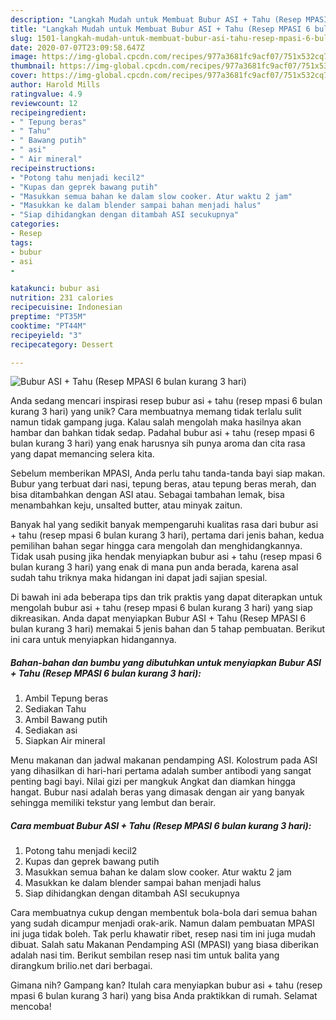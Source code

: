 ```yaml
---
description: "Langkah Mudah untuk Membuat Bubur ASI + Tahu (Resep MPASI 6 bulan kurang 3 hari) yang Enak Banget"
title: "Langkah Mudah untuk Membuat Bubur ASI + Tahu (Resep MPASI 6 bulan kurang 3 hari) yang Enak Banget"
slug: 1501-langkah-mudah-untuk-membuat-bubur-asi-tahu-resep-mpasi-6-bulan-kurang-3-hari-yang-enak-banget
date: 2020-07-07T23:09:58.647Z
image: https://img-global.cpcdn.com/recipes/977a3681fc9acf07/751x532cq70/bubur-asi-tahu-resep-mpasi-6-bulan-kurang-3-hari-foto-resep-utama.jpg
thumbnail: https://img-global.cpcdn.com/recipes/977a3681fc9acf07/751x532cq70/bubur-asi-tahu-resep-mpasi-6-bulan-kurang-3-hari-foto-resep-utama.jpg
cover: https://img-global.cpcdn.com/recipes/977a3681fc9acf07/751x532cq70/bubur-asi-tahu-resep-mpasi-6-bulan-kurang-3-hari-foto-resep-utama.jpg
author: Harold Mills
ratingvalue: 4.9
reviewcount: 12
recipeingredient:
- " Tepung beras"
- " Tahu"
- " Bawang putih"
- " asi"
- " Air mineral"
recipeinstructions:
- "Potong tahu menjadi kecil2"
- "Kupas dan geprek bawang putih"
- "Masukkan semua bahan ke dalam slow cooker. Atur waktu 2 jam"
- "Masukkan ke dalam blender sampai bahan menjadi halus"
- "Siap dihidangkan dengan ditambah ASI secukupnya"
categories:
- Resep
tags:
- bubur
- asi
- 

katakunci: bubur asi  
nutrition: 231 calories
recipecuisine: Indonesian
preptime: "PT35M"
cooktime: "PT44M"
recipeyield: "3"
recipecategory: Dessert

---
```



![Bubur ASI + Tahu (Resep MPASI 6 bulan kurang 3 hari)](https://img-global.cpcdn.com/recipes/977a3681fc9acf07/751x532cq70/bubur-asi-tahu-resep-mpasi-6-bulan-kurang-3-hari-foto-resep-utama.jpg)

Anda sedang mencari inspirasi resep bubur asi + tahu (resep mpasi 6 bulan kurang 3 hari) yang unik? Cara membuatnya memang tidak terlalu sulit namun tidak gampang juga. Kalau salah mengolah maka hasilnya akan hambar dan bahkan tidak sedap. Padahal bubur asi + tahu (resep mpasi 6 bulan kurang 3 hari) yang enak harusnya sih punya aroma dan cita rasa yang dapat memancing selera kita.

Sebelum memberikan MPASI, Anda perlu tahu tanda-tanda bayi siap makan. Bubur yang terbuat dari nasi, tepung beras, atau tepung beras merah, dan bisa ditambahkan dengan ASI atau. Sebagai tambahan lemak, bisa menambahkan keju, unsalted butter, atau minyak zaitun.

Banyak hal yang sedikit banyak mempengaruhi kualitas rasa dari bubur asi + tahu (resep mpasi 6 bulan kurang 3 hari), pertama dari jenis bahan, kedua pemilihan bahan segar hingga cara mengolah dan menghidangkannya. Tidak usah pusing jika hendak menyiapkan bubur asi + tahu (resep mpasi 6 bulan kurang 3 hari) yang enak di mana pun anda berada, karena asal sudah tahu triknya maka hidangan ini dapat jadi sajian spesial.


Di bawah ini ada beberapa tips dan trik praktis yang dapat diterapkan untuk mengolah bubur asi + tahu (resep mpasi 6 bulan kurang 3 hari) yang siap dikreasikan. Anda dapat menyiapkan Bubur ASI + Tahu (Resep MPASI 6 bulan kurang 3 hari) memakai 5 jenis bahan dan 5 tahap pembuatan. Berikut ini cara untuk menyiapkan hidangannya.

<!--inarticleads1-->

##### Bahan-bahan dan bumbu yang dibutuhkan untuk menyiapkan Bubur ASI + Tahu (Resep MPASI 6 bulan kurang 3 hari):

1. Ambil  Tepung beras
1. Sediakan  Tahu
1. Ambil  Bawang putih
1. Sediakan  asi
1. Siapkan  Air mineral


Menu makanan dan jadwal makanan pendamping ASI. Kolostrum pada ASI yang dihasilkan di hari-hari pertama adalah sumber antibodi yang sangat penting bagi bayi. Nilai gizi per mangkuk Angkat dan diamkan hingga hangat. Bubur nasi adalah beras yang dimasak dengan air yang banyak sehingga memiliki tekstur yang lembut dan berair. 

<!--inarticleads2-->

##### Cara membuat Bubur ASI + Tahu (Resep MPASI 6 bulan kurang 3 hari):

1. Potong tahu menjadi kecil2
1. Kupas dan geprek bawang putih
1. Masukkan semua bahan ke dalam slow cooker. Atur waktu 2 jam
1. Masukkan ke dalam blender sampai bahan menjadi halus
1. Siap dihidangkan dengan ditambah ASI secukupnya


Cara membuatnya cukup dengan membentuk bola-bola dari semua bahan yang sudah dicampur menjadi orak-arik. Namun dalam pembuatan MPASI ini juga tidak boleh. Tak perlu khawatir ribet, resep nasi tim ini juga mudah dibuat. Salah satu Makanan Pendamping ASI (MPASI) yang biasa diberikan adalah nasi tim. Berikut sembilan resep nasi tim untuk balita yang dirangkum brilio.net dari berbagai. 

Gimana nih? Gampang kan? Itulah cara menyiapkan bubur asi + tahu (resep mpasi 6 bulan kurang 3 hari) yang bisa Anda praktikkan di rumah. Selamat mencoba!

